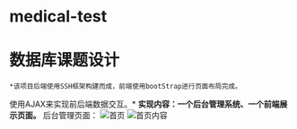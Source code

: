 # medical-test
# 数据库课题设计 #
    *该项目后端使用SSH框架构建而成，前端使用bootStrap进行页面布局完成。
使用AJAX来实现前后端数据交互。*
**实现内容：一个后台管理系统、一个前端展示页面。**
    后台管理页面：
![首页](https://i.imgur.com/OLXgjUP.jpg)
![首页内容](https://i.imgur.com/NnsbpPv.png)
